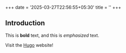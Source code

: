 +++
date = '2025-03-27T22:56:55+05:30'
title = ''
+++


## Introduction

This is **bold** text, and this is *emphasized* text.

Visit the [Hugo](https://gohugo.io) website!
